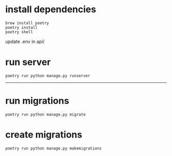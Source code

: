 # install dependencies

```
brew install poetry
poetry install
poetry shell
```

update .env in api/

# run server
```
poetry run python manage.py runserver
```

---

# run migrations

```
poetry run python manage.py migrate
```

# create migrations

```
poetry run python manage.py makemigrations
```
